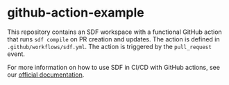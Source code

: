 # github-action-example

This repository contains an SDF workspace with a functional GitHub action that runs `sdf compile` on PR creation and updates. The action is defined in `.github/workflows/sdf.yml`. The action is triggered by the `pull_request` event.

For more information on how to use SDF in CI/CD with GitHub actions, see our [official documentation](https://docs.sdf.com/guide/ci_cd).